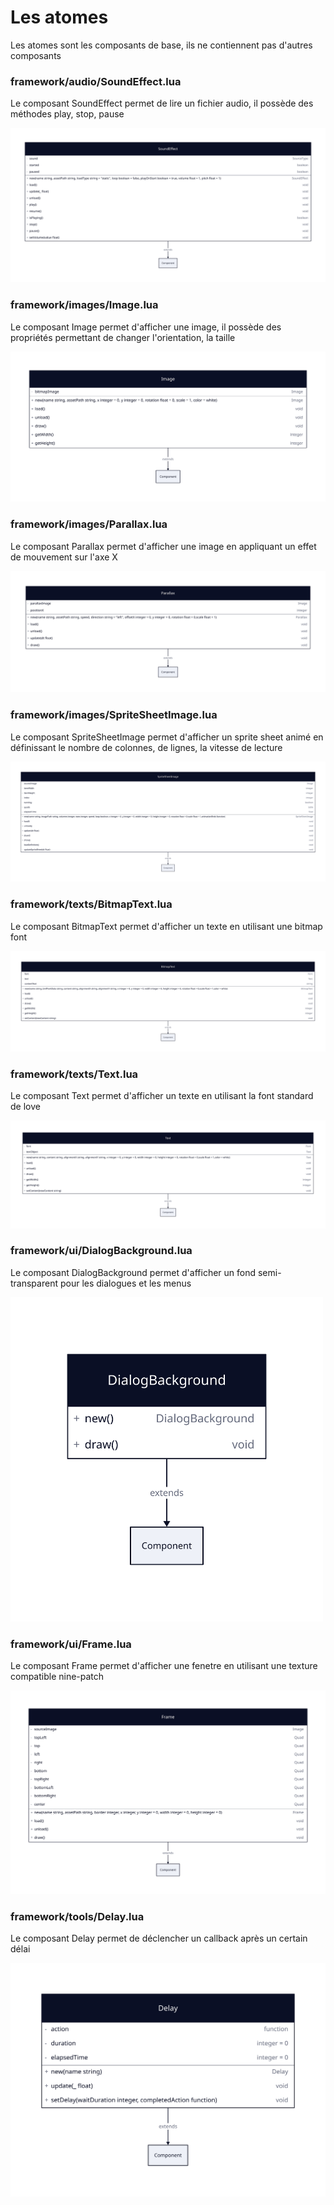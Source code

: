 # Les atomes

Les atomes sont les composants de base, ils ne contiennent pas d'autres composants

### framework/audio/SoundEffect.lua

Le composant SoundEffect permet de lire un fichier audio, il possède des méthodes play, stop, pause

<img src="./sound-effect.svg">

### framework/images/Image.lua

Le composant Image permet d'afficher une image, il possède des propriétés permettant de changer l'orientation, la taille

<img src="./image.svg">

### framework/images/Parallax.lua

Le composant Parallax permet d'afficher une image en appliquant un effet de mouvement sur l'axe X

<img src="./parallax.svg">

### framework/images/SpriteSheetImage.lua

Le composant SpriteSheetImage permet d'afficher un sprite sheet animé en définissant le nombre de colonnes, de lignes,
la vitesse de lecture

<img src="./sprite-sheet-image.svg">

### framework/texts/BitmapText.lua

Le composant BitmapText permet d'afficher un texte en utilisant une bitmap font

<img src="./bitmap-text.svg">

### framework/texts/Text.lua

Le composant Text permet d'afficher un texte en utilisant la font standard de love

<img src="./text.svg">

### framework/ui/DialogBackground.lua

Le composant DialogBackground permet d'afficher un fond semi-transparent pour les dialogues et les menus

<img src="./dialog-background.svg" width="500">

### framework/ui/Frame.lua

Le composant Frame permet d'afficher une fenetre en utilisant une texture compatible nine-patch

<img src="./frame.svg">

### framework/tools/Delay.lua

Le composant Delay permet de déclencher un callback après un certain délai

<img src="./delay.svg">